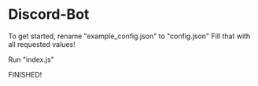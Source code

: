 # Discord-Bot

To get started, rename "example_config.json" to "config.json"
Fill that with all requested values!

Run "index.js"

FINISHED!
